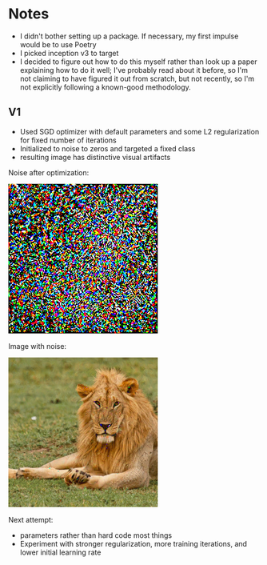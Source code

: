# Notes

* I didn't bother setting up a package. If necessary, my first impulse would be to use Poetry
* I picked inception v3 to target
* I decided to figure out how to do this myself rather than look up a paper explaining how to do it well; I've probably read about it before, so I'm not claiming to have figured it out from scratch, but not recently, so I'm not explicitly following a known-good methodology.

## V1

* Used SGD optimizer with default parameters and some L2 regularization for fixed number of iterations
* Initialized to noise to zeros and targeted a fixed class
* resulting image has distinctive visual artifacts

Noise after optimization:

![noise after optimization](<V1 artifacts/noise.png>)

Image with noise:

![image after noise addition](<V1 artifacts/perturbed.png>)

Next attempt:

* parameters rather than hard code most things
* Experiment with stronger regularization, more training iterations, and lower initial learning rate
